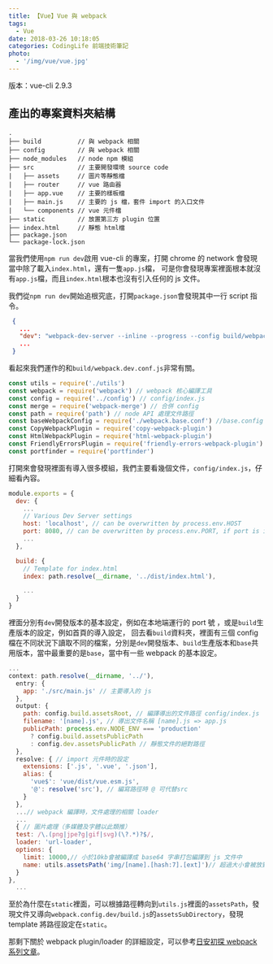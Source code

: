 ```yaml
---
title: 【Vue】Vue 與 webpack
tags:
  - Vue
date: 2018-03-26 10:18:05
categories: CodingLife 前端技術筆記
photo:
  - '/img/vue/vue.jpg'
---
```


版本：vue-cli 2.9.3

<!-- more -->

## 產出的專案資料夾結構

```
.
├── build          // 與 webpack 相關
├── config         // 與 webpack 相關
├── node_modules   // node npm 模組
├── src            // 主要開發環境 source code
|   ├── assets     // 圖片等靜態檔
|   ├── router     // vue 路由器
|   ├── app.vue    // 主要的樣板檔
|   ├── main.js    // 主要的 js 檔，套件 import 的入口文件
|   └── components // vue 元件檔
├── static         // 放置第三方 plugin 位置
├── index.html     // 靜態 html檔
├── package.json
└── package-lock.json
```


當我們使用`npm run dev`啟用 vue-cli 的專案，打開 chrome 的 network 會發現當中除了載入`index.html`，還有一隻`app.js`檔，
可是你會發現專案裡面根本就沒有`app.js`檔，而且`index.html`根本也沒有引入任何的 js 文件。

我們從`npm run dev`開始追根究底，打開`package.json`會發現其中一行 script 指令。

```json
 {
   ...
   "dev": "webpack-dev-server --inline --progress --config build/webpack.dev.conf.js",
   ...
 }
```
看起來我們運作的和`build/webpack.dev.conf.js`非常有關。

```js
const utils = require('./utils')
const webpack = require('webpack') // webpack 核心編譯工具
const config = require('../config') // config/index.js
const merge = require('webpack-merge') // 合併 config
const path = require('path') // node API 處理文件路徑
const baseWebpackConfig = require('./webpack.base.conf') //base.config
const CopyWebpackPlugin = require('copy-webpack-plugin')
const HtmlWebpackPlugin = require('html-webpack-plugin')
const FriendlyErrorsPlugin = require('friendly-errors-webpack-plugin')
const portfinder = require('portfinder')
```

打開來會發現裡面有導入很多模組，我們主要看幾個文件，`config/index.js`，仔細看內容。

```js
module.exports = {
  dev: {
    ...
    // Various Dev Server settings
    host: 'localhost', // can be overwritten by process.env.HOST
    port: 8080, // can be overwritten by process.env.PORT, if port is in use, a free one will be determined
    ...
  },

  build: {
    // Template for index.html
    index: path.resolve(__dirname, '../dist/index.html'),

    ...
  }
}
```

裡面分別有`dev`開發版本的基本設定，例如在本地端運行的 port 號 ，或是`build`生產版本的設定，例如首頁的導入設定，
回去看`build`資料夾，裡面有三個 config 檔在不同狀況下讀取不同的檔案，分別是`dev`開發版本、`build`生產版本和`base`共用版本，當中最重要的是`base`，當中有一些 webpack 的基本設定。

```js
...
context: path.resolve(__dirname, '../'),
  entry: {
    app: './src/main.js' // 主要導入的 js
  },
  output: {
    path: config.build.assetsRoot, // 編譯導出的文件路徑 config/index.js
    filename: '[name].js', // 導出文件名稱 [name].js => app.js
    publicPath: process.env.NODE_ENV === 'production'
      ? config.build.assetsPublicPath
      : config.dev.assetsPublicPath // 靜態文件的絕對路徑
  },
  resolve: { // import 元件時的設定
    extensions: ['.js', '.vue', '.json'],
    alias: {
      'vue$': 'vue/dist/vue.esm.js',
      '@': resolve('src'), // 編寫路徑時 @ 可代替src 
    }
  },
  ...// webpack 編譯時，文件處理的相關 loader
  ...
  { // 圖片處理（多媒體及字體以此類推）
  test: /\.(png|jpe?g|gif|svg)(\?.*)?$/,
  loader: 'url-loader',
  options: {
    limit: 10000,// 小於10kb會被編譯成 base64 字串打包編譯到 js 文件中
    name: utils.assetsPath('img/[name].[hash:7].[ext]')// 超過大小會被放到/static/img/[圖片名稱].[hash值].副檔名
  }
},
  ...
```

至於為什麼在`static`裡面，可以根據路徑轉向到`utils.js`裡面的`assetsPath`，發現文件又導向`webpack.config.dev/build.js`的`assetsSubDirectory`，發現 template 將路徑設定在`static`。


那剩下關於 webpack plugin/loader 的詳細設定，可以參考[日安初探 webpack 系列文章](https://leiadot.github.io/tags/%E6%97%A5%E5%AE%89%E5%88%9D%E6%8E%A2-Webpack/)。
